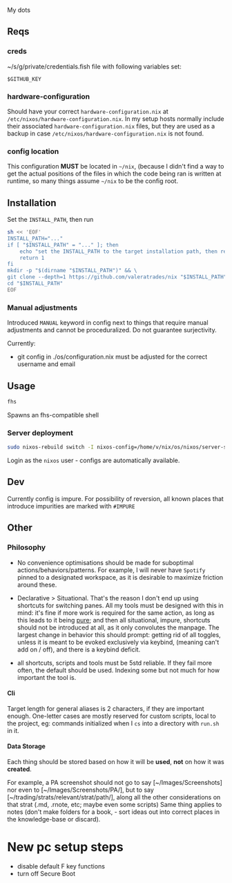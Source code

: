 My dots

## Reqs
### creds
~/s/g/private/credentials.fish file with following variables set:
```fish
$GITHUB_KEY
```

### hardware-configuration
Should have your correct `hardware-configuration.nix` at `/etc/nixos/hardware-configuration.nix`. In my setup hosts normally include their associated `hardware-configuration.nix` files, but they are used as a backup in case `/etc/nixos/hardware-configuration.nix` is not found.

### config location
This configuration **MUST** be located in `~/nix`, (because I didn't find a way to get the actual positions of the files in which the code being ran is written at runtime, so many things assume `~/nix` to be the config root.


## Installation
Set the `INSTALL_PATH`, then run
```sh
sh << 'EOF'
INSTALL_PATH="..."
if [ "$INSTALL_PATH" = "..." ]; then
    echo "set the INSTALL_PATH to the target installation path, then rerun the command"
    return 1
fi
mkdir -p "$(dirname "$INSTALL_PATH")" && \
git clone --depth=1 https://github.com/valeratrades/nix "$INSTALL_PATH" && \
cd "$INSTALL_PATH"
EOF
```



### Manual adjustments
Introduced `MANUAL` keyword in config next to things that require manual adjustments and cannot be proceduralized. Do not guarantee surjectivity.

Currently:
- git config in ./os/configuration.nix must be adjusted for the correct username and email

## Usage
```sh
fhs
```

Spawns an fhs-compatible shell

### Server deployment
```sh
sudo nixos-rebuild switch -I nixos-config=/home/v/nix/os/nixos/server-standalone.nix
```

Login as the `nixos` user - configs are automatically available.


## Dev
Currently config is impure. For possibility of reversion, all known places that introduce impurities are marked with `#IMPURE`

## Other
### Philosophy
- No convenience optimisations should be made for suboptimal actions/behaviors/patterns. For example, I will never have `Spotify` pinned to a designated workspace, as it is desirable to maximize friction around these.

- Declarative > Situational. That's the reason I don't end up using shortcuts for switching panes. All my tools must be designed with this in mind: it's fine if more work is required for the same action, as long as this leads to it being [pure](<https://en.wikipedia.org/wiki/Pure_function>); and then all situational, impure, shortcuts should not be introduced at all, as it only convolutes the manpage. The largest change in behavior this should prompt: getting rid of all toggles, unless it is meant to be evoked exclusively via keybind, (meaning can't add <command> on / <command> off), and there is a keybind deficit.

- all shortcuts, scripts and tools must be 5std reliable. If they fail more often, the default should be used. Indexing some but not much for how important the tool is.

#### Cli
Target length for general aliases is 2 characters, if they are important enough.
One-letter cases are mostly reserved for custom scripts, local to the project, eg: commands initialized when I `cs` into a directory with `run.sh` in it.

#### Data Storage
Each thing should be stored based on how it will be **used**, **not** on how it was **created**.

For example, a PA screenshot should not go to say [~/Images/Screenshots] nor even to [~/Images/Screenshots/PA/], but to say [~/trading/strats/relevant/strat/path/], along all the other considerations on that strat (.md, .rnote, etc; maybe even some scripts)
Same thing applies to notes (don't make folders for a book, - sort ideas out into correct places in the knowledge-base or discard).

# New pc setup steps
- disable default F key functions
- turn off Secure Boot

